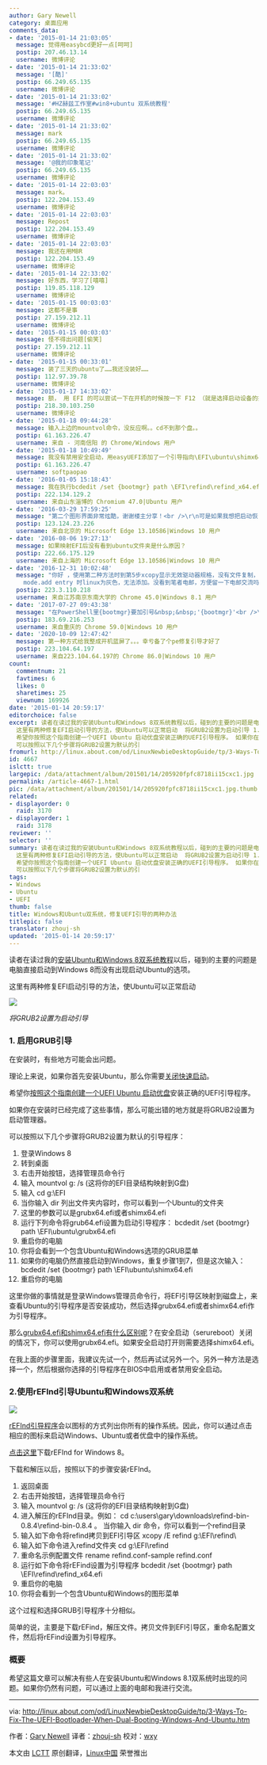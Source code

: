 ```yaml
---
author: Gary Newell
category: 桌面应用
comments_data:
- date: '2015-01-14 21:03:05'
  message: 觉得用easybcd更好一点[呵呵]
  postip: 207.46.13.14
  username: 微博评论
- date: '2015-01-14 21:33:02'
  message: '[酷]'
  postip: 66.249.65.135
  username: 微博评论
- date: '2015-01-14 21:33:02'
  message: '#HZ赫兹工作室#win8+ubuntu 双系统教程'
  postip: 66.249.65.135
  username: 微博评论
- date: '2015-01-14 21:33:02'
  message: mark
  postip: 66.249.65.135
  username: 微博评论
- date: '2015-01-14 21:33:02'
  message: '@我的印象笔记'
  postip: 66.249.65.135
  username: 微博评论
- date: '2015-01-14 22:03:03'
  message: mark。
  postip: 122.204.153.49
  username: 微博评论
- date: '2015-01-14 22:03:03'
  message: Repost
  postip: 122.204.153.49
  username: 微博评论
- date: '2015-01-14 22:03:03'
  message: 我还在用MBR
  postip: 122.204.153.49
  username: 微博评论
- date: '2015-01-14 22:33:02'
  message: 好东西，学习了[嘻嘻]
  postip: 119.85.118.129
  username: 微博评论
- date: '2015-01-15 00:03:03'
  message: 这都不是事
  postip: 27.159.212.11
  username: 微博评论
- date: '2015-01-15 00:03:03'
  message: 怪不得出问题[偷笑]
  postip: 27.159.212.11
  username: 微博评论
- date: '2015-01-15 00:33:01'
  message: 装了三天的ubuntu了……我还没装好……
  postip: 112.97.39.78
  username: 微博评论
- date: '2015-01-17 14:33:02'
  message: 额， 用 EFI 的可以尝试一下在开机的时候按一下 F12 （就是选择启动设备的按键，我这里是F12。grub安装在 ubuntu 挂载点为/的分区），里面会有ubuntu这一选项的说~
  postip: 218.30.103.250
  username: 微博评论
- date: '2015-01-18 09:44:28'
  message: 输入上边的mountvol命令，没反应啊。。cd不到那个盘。。
  postip: 61.163.226.47
  username: 来自 - 河南信阳 的 Chrome/Windows 用户
- date: '2015-01-18 10:49:49'
  message: 我没有禁用安全启动，用easyUEFI添加了一个引导指向\EFI\ubuntu\shimx64.efi就可以了。。
  postip: 61.163.226.47
  username: softpaopao
- date: '2016-01-05 15:18:43'
  message: 我在执行bcdedit /set {bootmgr} path \EFI\refind\refind_x64.efi时老是报参数错误。。。貌似没写错啊
  postip: 222.134.129.2
  username: 来自山东淄博的 Chromium 47.0|Ubuntu 用户
- date: '2016-03-29 17:59:25'
  message: "第二个图形界面非常炫酷，谢谢楼主分享！<br />\r\n可是如果我想把启动恢复成最初的启动该怎么更改设置呢？"
  postip: 123.124.23.226
  username: 来自北京的 Microsoft Edge 13.10586|Windows 10 用户
- date: '2016-08-06 19:27:13'
  message: 如果映射EFI后没有看到ubuntu文件夹是什么原因？
  postip: 222.66.175.129
  username: 来自上海的 Microsoft Edge 13.10586|Windows 10 用户
- date: '2016-12-31 10:02:48'
  message: "你好 ，使用第二种方法时到第5步xcopy显示无效驱动器规格，没有文件复制，怀疑一开始EFI映射G盘没有成功，必须映射G盘吗？<br />\r\n另，easybcd修复时显示EFI
    mode.add entry 时linux为灰色，无法添加。没看到笔者电邮，方便留一下电邮交流吗？非常感谢。"
  postip: 223.3.110.218
  username: 来自江苏南京东南大学的 Chrome 45.0|Windows 8.1 用户
- date: '2017-07-27 09:43:38'
  message: "在PowerShell里{bootmgr}要加引号&nbsp;&nbsp;'{bootmgr}'<br />\r\n<br />\r\n我也是上Quote上面查了一下才知道"
  postip: 183.69.216.253
  username: 来自重庆的 Chrome 59.0|Windows 10 用户
- date: '2020-10-09 12:47:42'
  message: 第一种方式给我整成开机蓝屏了。。。幸亏备了个pe修复引导才好了
  postip: 223.104.64.197
  username: 来自223.104.64.197的 Chrome 86.0|Windows 10 用户
count:
  commentnum: 21
  favtimes: 6
  likes: 0
  sharetimes: 25
  viewnum: 169926
date: '2015-01-14 20:59:17'
editorchoice: false
excerpt: 读者在读过我的安装Ubuntu和Windows 8双系统教程以后，碰到的主要的问题是电脑直接启动到Windows 8而没有出现启动Ubuntu的选项。
  这里有两种修复EFI启动引导的方法，使Ubuntu可以正常启动  将GRUB2设置为启动引导 1. 启用GRUB引导 在安装时，有些地方可能会出问题。 理论上来说，如果你首先安装Ubuntu，那么你需要关闭快速启动。
  希望你按照这个指南创建一个UEFI Ubuntu 启动优盘安装正确的UEFI引导程序。 如果你在安装时已经完成了这些事情，那么可能出错的地方就是将GRUB2设置为启动管理器。
  可以按照以下几个步骤将GRUB2设置为默认的引
fromurl: http://linux.about.com/od/LinuxNewbieDesktopGuide/tp/3-Ways-To-Fix-The-UEFI-Bootloader-When-Dual-Booting-Windows-And-Ubuntu.htm
id: 4667
islctt: true
largepic: /data/attachment/album/201501/14/205920fpfc8718ii15cxc1.jpg
permalink: /article-4667-1.html
pic: /data/attachment/album/201501/14/205920fpfc8718ii15cxc1.jpg.thumb.jpg
related:
- displayorder: 0
  raid: 3170
- displayorder: 1
  raid: 3178
reviewer: ''
selector: ''
summary: 读者在读过我的安装Ubuntu和Windows 8双系统教程以后，碰到的主要的问题是电脑直接启动到Windows 8而没有出现启动Ubuntu的选项。
  这里有两种修复EFI启动引导的方法，使Ubuntu可以正常启动  将GRUB2设置为启动引导 1. 启用GRUB引导 在安装时，有些地方可能会出问题。 理论上来说，如果你首先安装Ubuntu，那么你需要关闭快速启动。
  希望你按照这个指南创建一个UEFI Ubuntu 启动优盘安装正确的UEFI引导程序。 如果你在安装时已经完成了这些事情，那么可能出错的地方就是将GRUB2设置为启动管理器。
  可以按照以下几个步骤将GRUB2设置为默认的引
tags:
- Windows
- Ubuntu
- UEFI
thumb: false
title: Windows和Ubuntu双系统，修复UEFI引导的两种办法
titlepic: false
translator: zhouj-sh
updated: '2015-01-14 20:59:17'
---
```


读者在读过我的[安装Ubuntu和Windows 8双系统教程](http://linux.cn/article-3178-1.html)以后，碰到的主要的问题是电脑直接启动到Windows 8而没有出现启动Ubuntu的选项。


这里有两种修复EFI启动引导的方法，使Ubuntu可以正常启动


![](/data/attachment/album/201501/14/205920fpfc8718ii15cxc1.jpg)


*将GRUB2设置为启动引导*


### 1. 启用GRUB引导


在安装时，有些地方可能会出问题。


理论上来说，如果你首先安装Ubuntu，那么你需要[关闭快速启动](http://linux.cn/article-3178-1.html#4_3289)。


希望你[按照这个指南创建一个UEFI Ubuntu 启动优盘](http://linux.cn/article-3178-1.html#4_1717)安装正确的UEFI引导程序。


如果你在安装时已经完成了这些事情，那么可能出错的地方就是将GRUB2设置为启动管理器。


可以按照以下几个步骤将GRUB2设置为默认的引导程序：


1. 登录Windows 8
2. 转到桌面
3. 右击开始按钮，选择管理员命令行
4. 输入 mountvol g: /s (这将你的EFI目录结构映射到G盘)
5. 输入 cd g:\EFI
6. 当你输入 dir 列出文件夹内容时，你可以看到一个Ubuntu的文件夹
7. 这里的参数可以是grubx64.efi或者shimx64.efi
8. 运行下列命令将grub64.efi设置为启动引导程序： bcdedit /set {bootmgr} path \EFI\ubuntu\grubx64.efi
9. 重启你的电脑
10. 你将会看到一个包含Ubuntu和Windows选项的GRUB菜单
11. 如果你的电脑仍然直接启动到Windows，重复步骤1到7，但是这次输入： bcdedit /set {bootmgr} path \EFI\ubuntu\shimx64.efi
12. 重启你的电脑


这里你做的事情就是登录Windows管理员命令行，将EFI引导区映射到磁盘上，来查看Ubuntu的引导程序是否安装成功，然后选择grubx64.efi或者shimx64.efi作为引导程序。


那么[grubx64.efi和shimx64.efi有什么区别呢](https://wiki.ubuntu.com/SecurityTeam/SecureBoot)？在安全启动（serureboot）关闭的情况下，你可以使用grubx64.efi。如果安全启动打开则需要选择shimx64.efi。


在我上面的步骤里面，我建议先试一个，然后再试试另外一个。另外一种方法是选择一个，然后根据你选择的引导程序在BIOS中启用或者禁用安全启动。


### 2.使用rEFInd引导Ubuntu和Windows双系统


![](/data/attachment/album/201501/14/205922oze90hhkpc0moky1.png)


[rEFInd引导程序](http://www.rodsbooks.com/refind/installing.html#windows)会以图标的方式列出你所有的操作系统。因此，你可以通过点击相应的图标来启动Windows、Ubuntu或者优盘中的操作系统。


[点击这里](http://sourceforge.net/projects/refind/files/0.8.4/refind-bin-0.8.4.zip/download)下载rEFInd for Windows 8。


下载和解压以后，按照以下的步骤安装rEFInd。


1. 返回桌面
2. 右击开始按钮，选择管理员命令行
3. 输入 mountvol g: /s (这将你的EFI目录结构映射到G盘)
4. 进入解压的rEFInd目录。例如： cd c:\users\gary\downloads\refind-bin-0.8.4\refind-bin-0.8.4 。 当你输入 dir 命令，你可以看到一个refind目录
5. 输入如下命令将refind拷贝到EFI引导区 xcopy /E refind g:\EFI\refind\
6. 输入如下命令进入refind文件夹 cd g:\EFI\refind
7. 重命名示例配置文件 rename refind.conf-sample refind.conf
8. 运行如下命令将rEFind设置为引导程序 bcdedit /set {bootmgr} path \EFI\refind\refind\_x64.efi
9. 重启你的电脑
10. 你将会看到一个包含Ubuntu和Windows的图形菜单


这个过程和选择GRUB引导程序十分相似。


简单的说，主要是下载rEFind，解压文件。拷贝文件到EFI引导区，重命名配置文件，然后将rEFind设置为引导程序。


### 概要


希望这篇文章可以解决有些人在安装Ubuntu和Windows 8.1双系统时出现的问题。如果你仍然有问题，可以通过上面的电邮和我进行交流。




---


via: <http://linux.about.com/od/LinuxNewbieDesktopGuide/tp/3-Ways-To-Fix-The-UEFI-Bootloader-When-Dual-Booting-Windows-And-Ubuntu.htm>


作者：[Gary Newell](http://linux.about.com/bio/Gary-Newell-132058.htm) 译者：[zhouj-sh](https://github.com/zhouj-sh) 校对：[wxy](https://github.com/wxy)


本文由 [LCTT](https://github.com/LCTT/TranslateProject) 原创翻译，[Linux中国](http://linux.cn/) 荣誉推出